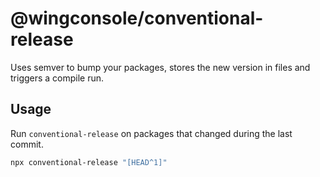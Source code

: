 # @wingconsole/conventional-release

Uses semver to bump your packages, stores the new version in files and triggers a compile run.

## Usage

Run `conventional-release` on packages that changed during the last commit.

```sh
npx conventional-release "[HEAD^1]"
```
